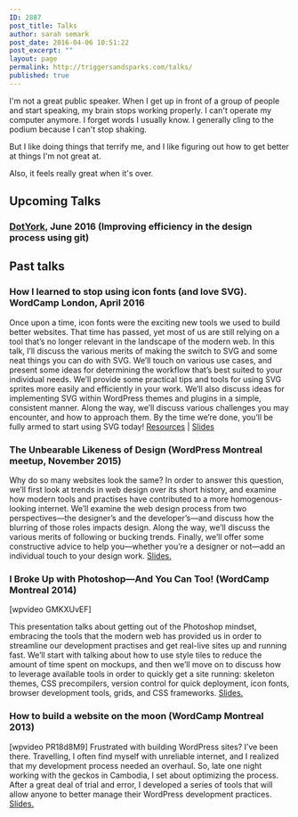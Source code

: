 ```yaml
---
ID: 2887
post_title: Talks
author: sarah semark
post_date: 2016-04-06 10:51:22
post_excerpt: ""
layout: page
permalink: http://triggersandsparks.com/talks/
published: true
---
```

<p class="cap">I'm not a great public speaker. When I get up in front of a group of people and start speaking, my brain stops working properly. I can't operate my computer anymore. I forget words I usually know. I generally cling to the podium because I can't stop shaking.</p>
But I like doing things that terrify me, and I like figuring out how to get better at things I'm not great at.

Also, it feels really great when it's over.
<h2>Upcoming Talks</h2>
<h3><a href="http://dotyork.com/2016/">DotYork</a>, June 2016 (Improving efficiency in the design process using git)</h3>
<ul style="margin-left: -2em;">
	<li style="display:none"><a href="http://triggersandsparks.com/talks/github/">Resources</a></li>
	<li style="display:none"><a href="http://www.slideshare.net/sarahsemark/how-i-learned-to-stop-using-icon-fonts-and-love-svg-slideshare?qid=b3e8babb-2cb9-4170-ac25-49f6b3282671&v=&b=&from_search=2">Slides</a></li>
</ul>

<h2>Past talks</h2>
<h3>How I learned to stop using icon fonts (and love SVG). WordCamp London, April 2016</h3>
Once upon a time, icon fonts were the exciting new tools we used to build better websites. That time has passed, yet most of us are still relying on a tool that’s no longer relevant in the landscape of the modern web. In this talk, I’ll discuss the various merits of making the switch to SVG and some neat things you can do with SVG. We’ll touch on various use cases, and present some ideas for determining the workflow that’s best suited to your individual needs. We’ll provide some practical tips and tools for using SVG sprites more easily and efficiently in your work. We’ll also discuss ideas for implementing SVG within WordPress themes and plugins in a simple, consistent manner. Along the way, we’ll discuss various challenges you may encounter, and how to approach them. By the time we’re done, you’ll be fully armed to start using SVG today!
<a href="http://triggersandsparks.com/talks/svg-icons/">Resources</a> | <a href="http://www.slideshare.net/sarahsemark/how-i-learned-to-stop-using-icon-fonts-and-love-svg-slideshare?qid=b3e8babb-2cb9-4170-ac25-49f6b3282671&v=&b=&from_search=2">Slides</a>


<h3>The Unbearable Likeness of Design (WordPress Montreal meetup, November 2015)</h3>

Why do so many websites look the same? In order to answer this question, we’ll first look at trends in web design over its short history, and examine how modern tools and practises have contributed to a more homogenous-looking internet. We’ll examine the web design process from two perspectives—the designer’s and the developer’s—and discuss how the blurring of those roles impacts design. Along the way, we’ll discuss the various merits of following or bucking trends. Finally, we’ll offer some constructive advice to help you—whether you’re a designer or not—add an individual touch to your design work. <a href="http://www.slideshare.net/sarahmonster/the-unbearable-likeness-of-web-design">Slides.</a>

<h3>I Broke Up with Photoshop—And You Can Too! (WordCamp Montreal 2014)</h3>

[wpvideo GMKXUvEF]

This presentation talks about getting out of the Photoshop mindset, embracing the tools that the modern web has provided us in order to streamline our development practises and get real-live sites up and running fast. We’ll start with talking about how to use style tiles to reduce the amount of time spent on mockups, and then we’ll move on to discuss how to leverage available tools in order to quickly get a site running: skeleton themes, CSS precompilers, version control for quick deployment, icon fonts, browser development tools, grids, and CSS frameworks. <a href="/slides/photoshop">Slides.</a>

<h3>How to build a website on the moon (WordCamp Montreal 2013)</h3>
[wpvideo PR18d8M9]
Frustrated with building WordPress sites? I’ve been there. Travelling, I often find myself with unreliable internet, and I realized that my development process needed an overhaul. So, late one night working with the geckos in Cambodia, I set about optimizing the process. After a great deal of trial and error, I developed a series of tools that will allow anyone to better manage their WordPress development practices. <a href="/slides/moon">Slides.</a>